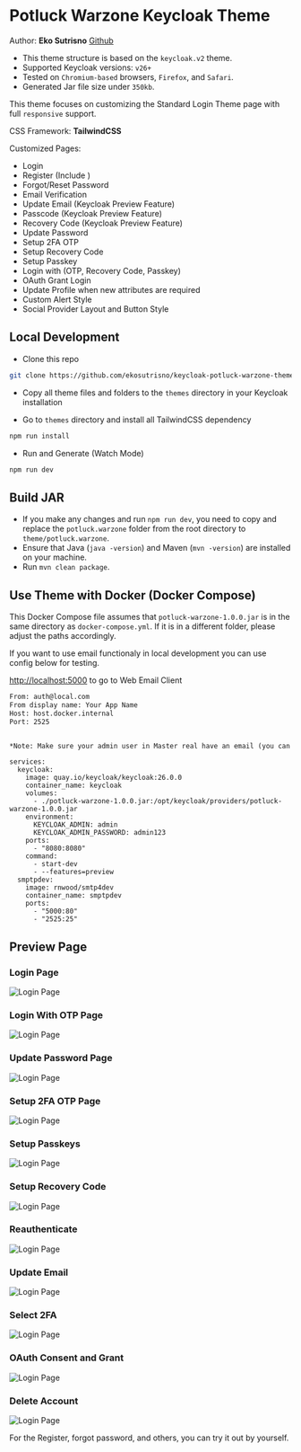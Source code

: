 # Potluck Warzone Keycloak Theme

Author: **Eko Sutrisno** [Github](https://github.com/ekosutrisno)

* This theme structure is based on the `keycloak.v2` theme.
* Supported Keycloak versions: `v26+`
* Tested on `Chromium-based` browsers, `Firefox`, and `Safari`.
* Generated Jar file size under `350kb`.

This theme focuses on customizing the Standard Login Theme page with full `responsive` support.

CSS Framework: **TailwindCSS**

Customized Pages:

* Login
* Register (Include )
* Forgot/Reset Password
* Email Verification
* Update Email (Keycloak Preview Feature)
* Passcode (Keycloak Preview Feature)
* Recovery Code (Keycloak Preview Feature)
* Update Password
* Setup 2FA OTP
* Setup Recovery Code
* Setup Passkey
* Login with (OTP, Recovery Code, Passkey)
* OAuth Grant Login
* Update Profile when new attributes are required
* Custom Alert Style
* Social Provider Layout and Button Style

## Local Development

* Clone this repo

```sh
git clone https://github.com/ekosutrisno/keycloak-potluck-warzone-theme.git
```

* Copy all theme files and folders to the `themes` directory in your Keycloak installation

* Go to `themes` directory and install all TailwindCSS dependency

```sh
npm run install
```

* Run and Generate (Watch Mode)

```sh
npm run dev
```

## Build JAR

* If you make any changes and run `npm run dev`, you need to copy and replace the `potluck.warzone` folder from the root directory to `theme/potluck.warzone`.
* Ensure that Java (`java -version`) and Maven (`mvn -version`) are installed on your machine.
* Run `mvn clean package`.

## Use Theme with Docker (Docker Compose)

This Docker Compose file assumes that `potluck-warzone-1.0.0.jar` is in the same directory as `docker-compose.yml`. If it is in a different folder, please adjust the paths accordingly.

If you want to use email functionaly in local development you can use config below for testing.

<http://localhost:5000> to go to Web Email Client

```txt
From: auth@local.com
From display name: Your App Name
Host: host.docker.internal
Port: 2525


*Note: Make sure your admin user in Master real have an email (you can use random email on local development)

```

```docker-compose
services:
  keycloak:
    image: quay.io/keycloak/keycloak:26.0.0
    container_name: keycloak
    volumes:
      - ./potluck-warzone-1.0.0.jar:/opt/keycloak/providers/potluck-warzone-1.0.0.jar
    environment:
      KEYCLOAK_ADMIN: admin
      KEYCLOAK_ADMIN_PASSWORD: admin123
    ports:
      - "8080:8080"
    command: 
      - start-dev
      - --features=preview
  smptpdev:
    image: rnwood/smtp4dev
    container_name: smptpdev
    ports:
      - "5000:80"
      - "2525:25"
```

## Preview Page

### Login Page

![Login Page](./public/login.webp)

### Login With OTP Page

![Login Page](./public/otp.webp)

### Update Password Page

![Login Page](./public/update_password.webp)

### Setup 2FA OTP Page

![Login Page](./public/2fa_config.webp)

### Setup Passkeys

![Login Page](./public/passkeys.webp)

### Setup Recovery Code

![Login Page](./public/recovery_codes.webp)

### Reauthenticate

![Login Page](./public/re_authentication.webp)

### Update Email

![Login Page](./public/update_email.webp)

### Select 2FA

![Login Page](./public/select_login_auth.webp)

### OAuth Consent and Grant

![Login Page](./public/oauth_consent_grant.webp)

### Delete Account

![Login Page](./public/delete_account.webp)

For the Register, forgot password, and others, you can try it out by yourself.
